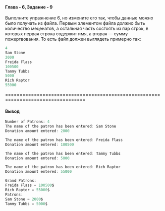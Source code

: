 #### Глава - 6, Задание - 9 ####

Выполните упражнение 6, но измените его так, чтобы данные можно было
получать из файла. Первым элементом файла должно быть количество меценатов,
а остальная часть состоять из пар строк, в которых первая строка содержит
имя, а вторая — сумму пожертвования. То есть файл должен выглядеть
примерно так:

```objectivec
4 
Sam Stone 
2000 
Freida Flass 
100500 
Tammy Tubbs 
5000 
Rich Raptor 
55000 
```

==================================================================================
#### Вывод ####
```objectivec
Number of Patrons: 4
The name of the patron has been entered: Sam Stone
Donation amount entered: 2000

The name of the patron has been entered: Freida Flass
Donation amount entered: 100500

The name of the patron has been entered: Tammy Tubbs
Donation amount entered: 5000

The name of the patron has been entered: Rich Raptor
Donation amount entered: 55000

Grand Patrons:
Freida Flass = 100500$
Rich Raptor = 55000$
Patrons:
Sam Stone = 2000$
Tammy Tubbs = 5000$
```